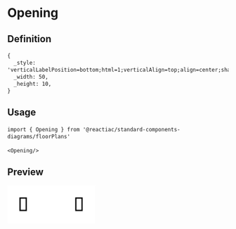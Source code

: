 # Opening

## Definition

```
{
  _style: 'verticalLabelPosition=bottom;html=1;verticalAlign=top;align=center;shape=mxgraph.floorplan.opening;',
  _width: 50,
  _height: 10,
}
```

## Usage

```
import { Opening } from '@reactiac/standard-components-diagrams/floorPlans'

<Opening/>
```

## Preview

<img src="./opening.png" width="200"/>
